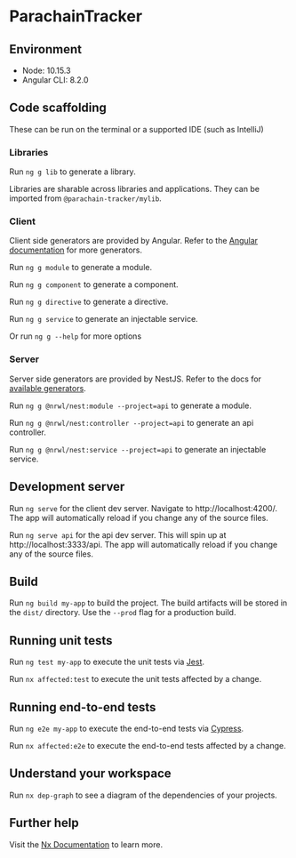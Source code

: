 # ParachainTracker

## Environment
- Node: 10.15.3
- Angular CLI: 8.2.0

## Code scaffolding

These can be run on the terminal or a supported IDE (such as IntelliJ)

### Libraries

Run `ng g lib` to generate a library.

Libraries are sharable across libraries and applications. They can be imported from `@parachain-tracker/mylib`.

### Client

Client side generators are provided by Angular. Refer to the [Angular documentation](https://angular.io/cli/generate) for more generators.

Run `ng g module` to generate a module.

Run `ng g component` to generate a component.

Run `ng g directive` to generate a directive.

Run `ng g service` to generate an injectable service.

Or run `ng g --help` for more options

### Server

Server side generators are provided by NestJS. Refer to the docs for [available generators](https://docs.nestjs.com/cli/usages).

Run `ng g @nrwl/nest:module --project=api` to generate a module.

Run `ng g @nrwl/nest:controller --project=api` to generate an api controller.

Run `ng g @nrwl/nest:service --project=api` to generate an injectable service.

## Development server

Run `ng serve` for the client dev server. Navigate to http://localhost:4200/. The app will automatically reload if you change any of the source files.

Run `ng serve api` for the api dev server. This will spin up at http://localhost:3333/api. The app will automatically reload if you change any of the source files.

## Build

Run `ng build my-app` to build the project. The build artifacts will be stored in the `dist/` directory. Use the `--prod` flag for a production build.

## Running unit tests

Run `ng test my-app` to execute the unit tests via [Jest](https://jestjs.io).

Run `nx affected:test` to execute the unit tests affected by a change.

## Running end-to-end tests

Run `ng e2e my-app` to execute the end-to-end tests via [Cypress](https://www.cypress.io).

Run `nx affected:e2e` to execute the end-to-end tests affected by a change.

## Understand your workspace

Run `nx dep-graph` to see a diagram of the dependencies of your projects.

## Further help

Visit the [Nx Documentation](https://nx.dev/angular) to learn more.
